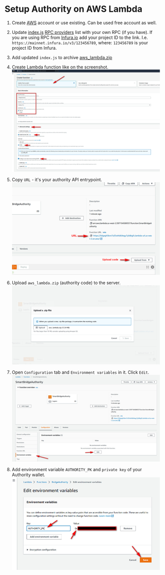# Setup Authority on AWS Lambda

1. Create [AWS](https://aws.amazon.com/) account or use existing. Can be used free account as well.

2. Update [index.js](https://github.com/Degenswap/Bridge/blob/master/AWS_Lambda/index.js) [RPC providers](https://github.com/yuriy77k/CallistoBridge/blob/f73fccc5232f5e987f163a1fa745d34a1f6a6869/server/AWS_Lambda/index.js#L38-L48) list with your own RPC (if you have). If you are using RPC from [Infura.io](https://github.com/yuriy77k/CallistoBridge/blob/f73fccc5232f5e987f163a1fa745d34a1f6a6869/server/AWS_Lambda/index.js#L44-L45) add your project ID to the link. I.e. `https://mainnet.infura.io/v3/123456789`, where: `123456789` is your project ID from Infura.

3. Add updated `index.js` to archive [aws_lambda.zip](./aws_lambda.zip)

4. Create Lambda function like on the screenshot.
![Create Lambda Function](./lambda1.jpg)

5. Copy `URL` - it's your authority API entrypoint. 
![API URL](./lambda2.jpg)

6. Upload `aws_lambda.zip` (authority code) to the server.
![Upload aws_lambda.zip](./lambda3.jpg)

7. Open `Configuration` tab and `Environment variables` in it. Click `Edit`.
![Environment variables](./lambda4.jpg)

8. Add environment variable `AUTHORITY_PK` and `private key` of your Authority wallet.
![AUTHORITY_PK environment variables](./lambda5.jpg)


